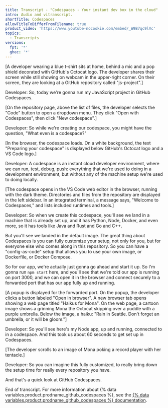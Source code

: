 ```yaml
---
title: Transcript - "Codespaces - Your instant dev box in the cloud"
intro: Audio and vitranscript.
shortTitle: Codespaces
allowTitleToDifferFromFilename: true
product_video: 'https://www.youtube-nocookie.com/embed/_W9B7qc9lVc'
topics:
  - Transcripts
versions:
  fpt: '*'
  ghec: '*'
---
```


[A developer wearing a blue t-shirt sits at home, behind a mic and a pop shield decorated with GitHub's Octocat logo. The developer shares their screen while still showing on webcam in the upper-right corner. On their screen, they are looking at a GitHub repository called "js-project".]

Developer: So, today we're gonna run my JavaScript project in GitHub Codespaces.

[On the repository page, above the list of files, the developer selects the "Code" button to open a dropdown menu. They click "Open with Codespaces", then click "New codespace".]

Developer: So while we're creating our codespace, you might have the question, "What even is a codespace?"

[In the browser, the codespace loads. On a white background, the text "Preparing your codespace" is displayed below GitHub's Octocat logo and a VS Code logo.]

Developer: A codespace is an instant cloud developer environment, where we can run, test, debug, push: everything that we're used to doing in a development environment, but without any of the machine setup we're used to doing locally.

[The codespace opens in the VS Code web editor in the browser, running with the dark theme. Directories and files from the repository are displayed in the left sidebar. In an integrated terminal, a message says, "Welcome to Codespaces," and lists included runtimes and tools.]

Developer: So when we create this codespace, you'll see we land in a machine that is already set up, and it has Python, Node, Docker, and even more, so it has tools like Java and Rust and Go and C++.

But you'll see we landed in the default image. The great thing about Codespaces is you can fully customize your setup, not only for you, but for everyone else who comes along in this repository. So you can have a "config-as-code" setup that allows you to use your own image, or Dockerfile, or Docker Compose.

So for our app, we're actually just gonna go ahead and start it up. So I'm gonna run `npm start` here, and you'll see that we're told our app is running on port 3000, and we can open it in the browser and connect securely to a forwarded port that has our app fully up and running.

[A popup is displayed for the forwarded port. On the popup, the developer clicks a button labeled "Open in browser". A new browser tab opens showing a web page titled "Haikus for Mona". On the web page, a cartoon image shows a grinning Mona the Octocat skipping over a puddle with a purple umbrella. Below the image, a haiku: "Rain in Seattle. Don't forget an umbrella, or it will be gloom."]

Developer: So you'll see here's my Node app, up and running, connected to in a codespace. And this took us about 60 seconds to get set up in Codespaces.

[The developer scrolls to an image of Mona poking a record player with her tentacle.]

Developer: So you can imagine this fully customized, to really bring down the setup time for really every repository you have.

And that's a quick look at GitHub Codespaces.

End of transcript. For more information about {% data variables.product.prodname_github_codespaces %}, see the [{% data variables.product.prodname_github_codespaces %} documentation](/codespaces).
